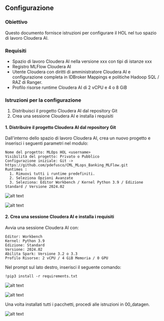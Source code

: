 ## Configurazione

### Obiettivo

Questo documento fornisce istruzioni per configurare il HOL nel tuo spazio di lavoro Cloudera AI.

### Requisiti

* Spazio di lavoro Cloudera AI nella versione xxx con tipi di istanze xxx
* Registro MLFlow Cloudera AI
* Utente Cloudera con diritti di amministratore Cloudera AI e configurazione completa in IDBroker Mappings e politiche Hadoop SQL / RAZ di Ranger.
* Profilo risorse runtime Cloudera AI di 2 vCPU e 4 o 8 GiB

### Istruzioni per la configurazione

1. Distribuisci il progetto Cloudera AI dal repository Git
2. Crea una sessione Cloudera AI e installa i requisiti

#### 1. Distribuire il progetto Cloudera AI dal repository Git

Dall'interno dello spazio di lavoro Cloudera AI, crea un nuovo progetto e inserisci i seguenti parametri nel modulo:

```
Nome del progetto: MLOps HOL <username>
Visibilità del progetto: Privato o Pubblico
Configurazione iniziale: Git -> https://github.com/pdefusco/CML_MLops_Banking_MLFlow.git
Runtimes :
  1. Rimuovi tutti i runtime predefiniti.
  2. Seleziona Opzioni Avanzate
  3. Seleziona: Editor Workbench / Kernel Python 3.9 / Edizione Standard / Versione 2024.02
```

![alt text](../../img/holbnk1.png)

![alt text](../../img/holbnk2.png)

#### 2. Crea una sessione Cloudera AI e installa i requisiti

Avvia una sessione Cloudera AI con:

```
Editor: Workbench
Kernel: Python 3.9
Edizione: Standard
Versione: 2024.02
Abilita Spark: Versione 3.2 o 3.3
Profilo Risorse: 2 vCPU / 4 GiB Memoria / 0 GPU
```

Nel prompt sul lato destro, inserisci il seguente comando:

```
!pip3 install -r requirements.txt
```

![alt text](../../img/holbnk3.png)

![alt text](../../img/holbnk4.png)

Una volta installati tutti i pacchetti, procedi alle istruzioni in 00_datagen.

![alt text](../../img/holbnk5.png)
